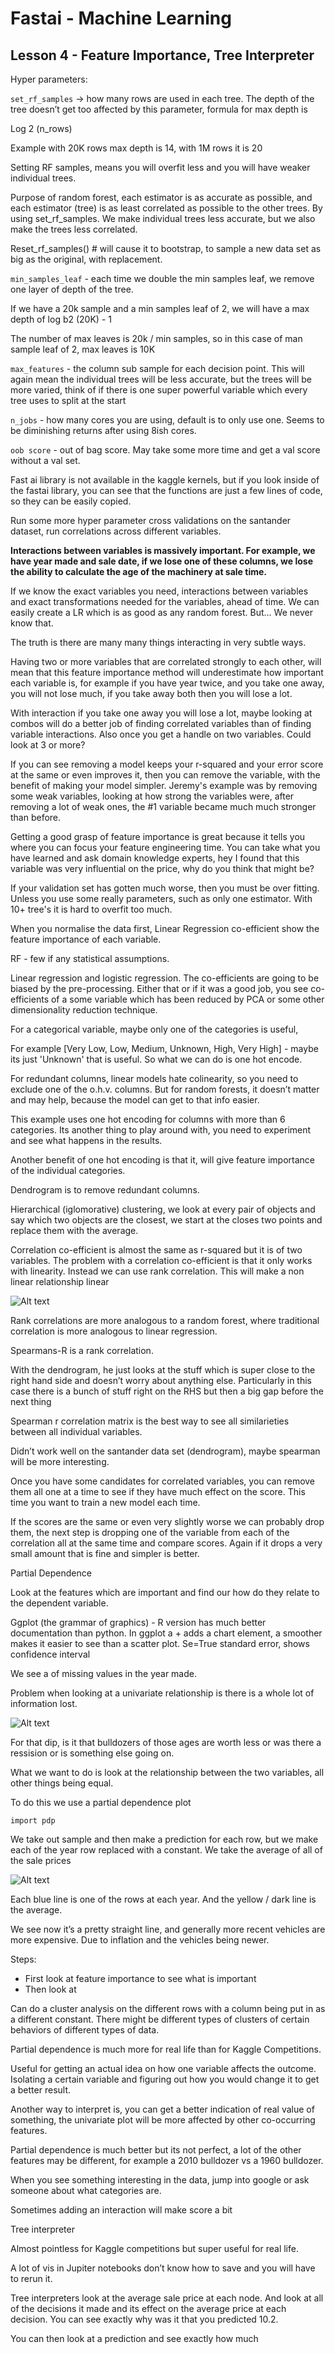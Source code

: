 # Fastai - Machine Learning
## Lesson 4 - Feature Importance, Tree Interpreter

Hyper parameters:

`set_rf_samples` -> how many rows are used in each tree. The depth of the tree doesn’t get too affected by this parameter, formula for max depth is

Log 2 (n_rows)

Example with 20K rows max depth is 14, with 1M rows it is 20

Setting RF samples, means you will overfit less and you will have weaker individual trees.

Purpose of random forest, each estimator is as accurate as possible, and each estimator (tree) is as least correlated as possible to the other trees. By using set_rf_samples. We make individual trees less accurate, but we also make the trees less correlated.

Reset_rf_samples() # will cause it to bootstrap, to sample a new data set as big as the original, with replacement.

`min_samples_leaf` - each time we double the min samples leaf, we remove one layer of depth of the tree.

If we have a 20k sample and a min samples leaf of 2, we will have a max depth of log b2 (20K) - 1

The number of max leaves is 20k / min samples, so in this case of man sample leaf of 2, max leaves is 10K

`max_features` - the column sub sample for each decision point. This will again mean the individual trees will be less accurate, but the trees will be more varied, think of if there is one super powerful variable which every tree uses to split at the start

`n_jobs` - how many cores you are using, default is to only use one. Seems to be diminishing returns after using 8ish cores.

`oob score` - out of bag score. May take some more time and get a val score without a val set.

Fast ai library is not available in the kaggle kernels, but if you look inside of the fastai library, you can see that the functions are just a few lines of code, so they can be easily copied.

Run some more hyper parameter cross validations on the santander dataset, run correlations across different variables.

**Interactions between variables is massively important. For example, we have year made and sale date, if we lose one of these columns, we lose the ability to calculate the age of the machinery at sale time.**

If we know the exact variables you need, interactions between variables and exact transformations needed for the variables, ahead of time. We can easily create a LR which is as good as any random forest. But… We never know that. 

The truth is there are many many things interacting in very subtle ways.

Having two or more variables that are correlated strongly to each other, will mean that this feature importance method will underestimate how important each variable is, for example if you have year twice, and you take one away, you will not lose much, if you take away both then you will lose a lot.

With interaction if you take one away you will lose a lot, maybe looking at combos will do a better job of finding correlated variables than of finding variable interactions. Also once you get a handle on two variables. Could look at 3 or more?

If you can see removing a model keeps your r-squared and your error score at the same or even improves it, then you can remove the variable, with the benefit of making your model simpler. Jeremy's example was by removing some weak variables, looking at how strong the variables were, after removing a lot of weak ones, the #1 variable became much much stronger than before.

Getting a good grasp of feature importance is great because it tells you where you can focus your feature engineering time. You can take what you have learned and ask domain knowledge experts, hey I found that this variable was very influential on the price, why do you think that might be?

If your validation set has gotten much worse, then you must be over fitting. Unless you use some really parameters, such as only one estimator. With 10+ tree's it is hard to overfit too much.

When you normalise the data first, Linear Regression co-efficient show the feature importance of each variable.

RF - few if any statistical assumptions. 

Linear regression and logistic regression. The co-efficients are going to be biased by the pre-processing. Either that or if it was a good job, you see co-efficients of a some variable which has been reduced by PCA or some other dimensionality reduction technique.

For a categorical variable, maybe only one of the categories is useful,

For example [Very Low, Low, Medium, Unknown, High, Very High] - maybe its just 'Unknown' that is useful. So what we can do is one hot encode.

For redundant columns, linear models hate colinearity, so you need to exclude one of the o.h.v. columns. But for random forests, it doesn’t matter and may help, because the model can get to that info easier.

This example uses one hot encoding for columns with more than 6 categories. Its another thing to play around with, you need to experiment and see what happens in the results.

Another benefit of one hot encoding is that it, will give feature importance of the individual categories.

Dendrogram is to remove redundant columns. 

Hierarchical (iglomorative) clustering, we look at every pair of objects and say which two objects are the closest, we start at the closes two points and replace them with the average.

Correlation co-efficient is almost the same as r-squared but it is of two variables. The problem with a correlation co-efficient is that it only works with linearity. Instead we can use rank correlation. This will make a non linear relationship linear

![Alt text](images/L4_rank_corr.png?raw=true)

Rank correlations are more analogous to a random forest, where traditional correlation is more analogous to linear regression.

Spearmans-R is a rank correlation.

With the dendrogram, he just looks at the stuff which is super close to the right hand side and doesn’t worry about anything else. Particularly in this case there is a bunch of stuff right on the RHS but then a big gap before the next thing

Spearman r correlation matrix is the best way to see all similarieties between all individual variables.

Didn’t work well on the santander data set (dendrogram), maybe spearman will be more interesting.

Once you have some candidates for correlated variables, you can remove them all one at a time to see if they have much effect on the score. This time you want to train a new model each time.

If the scores are the same or even very slightly worse we can probably drop them, the next step is dropping one of the variable from each of the correlation all at the same time and compare scores. Again if it drops a very small amount that is fine and simpler is better.

Partial Dependence

Look at the features which are important and find our how do they relate to the dependent variable.

Ggplot (the grammar of graphics) - R version has much better documentation than python. In ggplot a + adds a chart element, a smoother makes it easier to see than a scatter plot. Se=True standard error, shows confidence interval

We see a of missing values in the year made.

Problem when looking at a univariate relationship is there is a whole lot of information lost.

![Alt text](images/L4_univariate_relation.png?raw=true)

For that dip, is it that bulldozers of those ages are worth less or was there a ressision or is something else going on.

What we want to do is look at the relationship between the two variables, all other things being equal.

To do this we use a partial dependence plot

```
import pdp
```

We take out sample and then make a prediction for each row, but we make each of the year row replaced with a constant. We take the average of all of the sale prices

![Alt text](images/L4_partial_dep.png?raw=true)

Each blue line is one of the rows at each year. And the yellow / dark line is the average.

We see now it’s a pretty straight line, and generally more recent vehicles are more expensive. Due to inflation and the vehicles being newer.

Steps:
 - First look at feature importance to see what is important
 - Then look at 

Can do a cluster analysis on the different rows with a column being put in as a different constant. There might be different types of clusters of certain behaviors of different types of data.

Partial dependence is much more for real life than for Kaggle Competitions.

Useful for getting an actual idea on how one variable affects the outcome. Isolating a certain variable and figuring out how you would change it to get a better result.

Another way to interpret is, you can get a better indication of real value of something, the univariate plot will be more affected by other co-occurring features.

Partial dependence is much better but its not perfect, a lot of the other features may be different, for example a 2010 bulldozer vs a 1960 bulldozer.

When you see something interesting in the data, jump into google or ask someone about what categories are.

Sometimes adding an interaction will make score a bit 

Tree interpreter

Almost pointless for Kaggle competitions but super useful for real life.

A lot of vis in Jupiter notebooks don’t know how to save and you will have to rerun it.

Tree interpreters look at the average sale price at each node. And look at all of the decisions it made and its effect on the average price at each decision. You can see exactly why was it that you predicted 10.2.

You can then look at a prediction and see exactly how much 
